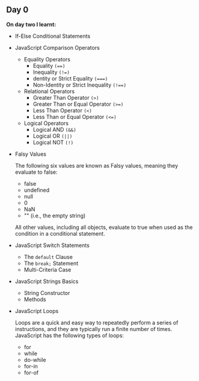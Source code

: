 ## Day 0

**On day two I learnt:**

- If-Else Conditional Statements
- JavaScript Comparison Operators
  - Equality Operators
    - Equality `(==)`
    - Inequality `(!=)`
    - dentity or Strict Equality `(===)`
    - Non-Identity or Strict Inequality `(!==)`
  - Relational Operators
    - Greater Than Operator `(>)`
    - Greater Than or Equal Operator `(>=)`
    - Less Than Operator `(<)`
    - Less Than or Equal Operator `(<=)`
  - Logical Operators
    - Logical AND `(&&)`
    - Logical OR `(||)`
    - Logical NOT `(!)`
- Falsy Values

  The following six values are known as Falsy values, meaning they evaluate to false:
  - false
  - undefined
  - null
  - 0
  - NaN
  - "" (i.e., the empty string)

  All other values, including all objects, evaluate to true when used as the condition in a conditional statement.
  
- JavaScript Switch Statements
  - The `default` Clause
  - The `break;` Statement
  - Multi-Criteria Case

- JavaScript Strings Basics
  - String Constructor
  - Methods
  
- JavaScript Loops

	Loops are a quick and easy way to repeatedly perform a series of instructions, and they are typically run a finite number of times. JavaScript has the following types of loops:
  - for
  - while
  - do-while
  - for-in
  - for-of



